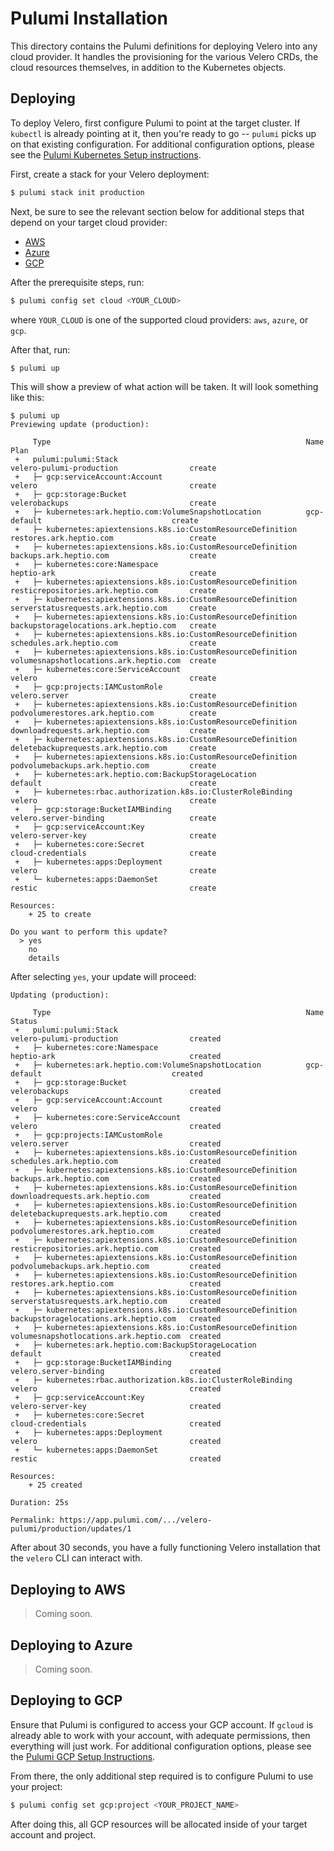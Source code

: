 # Pulumi Installation

This directory contains the Pulumi definitions for deploying Velero into any cloud provider. It handles the
provisioning for the various Velero CRDs, the cloud resources themselves, in addition to the Kubernetes objects.

## Deploying

To deploy Velero, first configure Pulumi to point at the target cluster. If `kubectl` is already pointing at it,
then you're ready to go -- `pulumi` picks up on that existing configuration. For additional configuration options,
please see the [Pulumi Kubernetes Setup instructions](https://pulumi.io/quickstart/kubernetes/setup.html).

First, create a stack for your Velero deployment:

```bash
$ pulumi stack init production
```

Next, be sure to see the relevant section below for additional steps that depend on your target cloud provider:

* [AWS](#deploying-to-aws)
* [Azure](#deploying-to-azure)
* [GCP](#deploying-to-gcp)

After the prerequisite steps, run:

```bash
$ pulumi config set cloud <YOUR_CLOUD>
```

where `YOUR_CLOUD` is one of the supported cloud providers: `aws`, `azure`, or `gcp`.

After that, run:

```bash
$ pulumi up
```

This will show a preview of what action will be taken. It will look something like this:

```
$ pulumi up
Previewing update (production):

     Type                                                         Name                                    Plan
 +   pulumi:pulumi:Stack                                          velero-pulumi-production                create
 +   ├─ gcp:serviceAccount:Account                                velero                                  create
 +   ├─ gcp:storage:Bucket                                        velerobackups                           create
 +   ├─ kubernetes:ark.heptio.com:VolumeSnapshotLocation          gcp-default                             create
 +   ├─ kubernetes:apiextensions.k8s.io:CustomResourceDefinition  restores.ark.heptio.com                 create
 +   ├─ kubernetes:apiextensions.k8s.io:CustomResourceDefinition  backups.ark.heptio.com                  create
 +   ├─ kubernetes:core:Namespace                                 heptio-ark                              create
 +   ├─ kubernetes:apiextensions.k8s.io:CustomResourceDefinition  resticrepositories.ark.heptio.com       create
 +   ├─ kubernetes:apiextensions.k8s.io:CustomResourceDefinition  serverstatusrequests.ark.heptio.com     create
 +   ├─ kubernetes:apiextensions.k8s.io:CustomResourceDefinition  backupstoragelocations.ark.heptio.com   create
 +   ├─ kubernetes:apiextensions.k8s.io:CustomResourceDefinition  schedules.ark.heptio.com                create
 +   ├─ kubernetes:apiextensions.k8s.io:CustomResourceDefinition  volumesnapshotlocations.ark.heptio.com  create
 +   ├─ kubernetes:core:ServiceAccount                            velero                                  create
 +   ├─ gcp:projects:IAMCustomRole                                velero.server                           create
 +   ├─ kubernetes:apiextensions.k8s.io:CustomResourceDefinition  podvolumerestores.ark.heptio.com        create
 +   ├─ kubernetes:apiextensions.k8s.io:CustomResourceDefinition  downloadrequests.ark.heptio.com         create
 +   ├─ kubernetes:apiextensions.k8s.io:CustomResourceDefinition  deletebackuprequests.ark.heptio.com     create
 +   ├─ kubernetes:apiextensions.k8s.io:CustomResourceDefinition  podvolumebackups.ark.heptio.com         create
 +   ├─ kubernetes:ark.heptio.com:BackupStorageLocation           default                                 create
 +   ├─ kubernetes:rbac.authorization.k8s.io:ClusterRoleBinding   velero                                  create
 +   ├─ gcp:storage:BucketIAMBinding                              velero.server-binding                   create
 +   ├─ gcp:serviceAccount:Key                                    velero-server-key                       create
 +   ├─ kubernetes:core:Secret                                    cloud-credentials                       create
 +   ├─ kubernetes:apps:Deployment                                velero                                  create
 +   └─ kubernetes:apps:DaemonSet                                 restic                                  create

Resources:
    + 25 to create

Do you want to perform this update?
  > yes
    no
    details
```

After selecting `yes`, your update will proceed:

```
Updating (production):

     Type                                                         Name                                    Status
 +   pulumi:pulumi:Stack                                          velero-pulumi-production                created
 +   ├─ kubernetes:core:Namespace                                 heptio-ark                              created
 +   ├─ kubernetes:ark.heptio.com:VolumeSnapshotLocation          gcp-default                             created
 +   ├─ gcp:storage:Bucket                                        velerobackups                           created
 +   ├─ gcp:serviceAccount:Account                                velero                                  created
 +   ├─ kubernetes:core:ServiceAccount                            velero                                  created
 +   ├─ gcp:projects:IAMCustomRole                                velero.server                           created
 +   ├─ kubernetes:apiextensions.k8s.io:CustomResourceDefinition  schedules.ark.heptio.com                created
 +   ├─ kubernetes:apiextensions.k8s.io:CustomResourceDefinition  backups.ark.heptio.com                  created
 +   ├─ kubernetes:apiextensions.k8s.io:CustomResourceDefinition  downloadrequests.ark.heptio.com         created
 +   ├─ kubernetes:apiextensions.k8s.io:CustomResourceDefinition  deletebackuprequests.ark.heptio.com     created
 +   ├─ kubernetes:apiextensions.k8s.io:CustomResourceDefinition  podvolumerestores.ark.heptio.com        created
 +   ├─ kubernetes:apiextensions.k8s.io:CustomResourceDefinition  resticrepositories.ark.heptio.com       created
 +   ├─ kubernetes:apiextensions.k8s.io:CustomResourceDefinition  podvolumebackups.ark.heptio.com         created
 +   ├─ kubernetes:apiextensions.k8s.io:CustomResourceDefinition  restores.ark.heptio.com                 created
 +   ├─ kubernetes:apiextensions.k8s.io:CustomResourceDefinition  serverstatusrequests.ark.heptio.com     created
 +   ├─ kubernetes:apiextensions.k8s.io:CustomResourceDefinition  backupstoragelocations.ark.heptio.com   created
 +   ├─ kubernetes:apiextensions.k8s.io:CustomResourceDefinition  volumesnapshotlocations.ark.heptio.com  created
 +   ├─ kubernetes:ark.heptio.com:BackupStorageLocation           default                                 created
 +   ├─ gcp:storage:BucketIAMBinding                              velero.server-binding                   created
 +   ├─ kubernetes:rbac.authorization.k8s.io:ClusterRoleBinding   velero                                  created
 +   ├─ gcp:serviceAccount:Key                                    velero-server-key                       created
 +   ├─ kubernetes:core:Secret                                    cloud-credentials                       created
 +   ├─ kubernetes:apps:Deployment                                velero                                  created
 +   └─ kubernetes:apps:DaemonSet                                 restic                                  created

Resources:
    + 25 created

Duration: 25s

Permalink: https://app.pulumi.com/.../velero-pulumi/production/updates/1
```

After about 30 seconds, you have a fully functioning Velero installation that the `velero` CLI can interact with.

## Deploying to AWS

> Coming soon.

## Deploying to Azure

> Coming soon.

## Deploying to GCP

Ensure that Pulumi is configured to access your GCP account. If `gcloud` is already able to work with
your account, with adequate permissions, then everything will just work. For additional configuration
options, please see the [Pulumi GCP Setup Instructions](https://pulumi.io/quickstart/gcp/setup.html).

From there, the only additional step required is to configure Pulumi to use your project:

```bash
$ pulumi config set gcp:project <YOUR_PROJECT_NAME>
```

After doing this, all GCP resources will be allocated inside of your target account and project.
